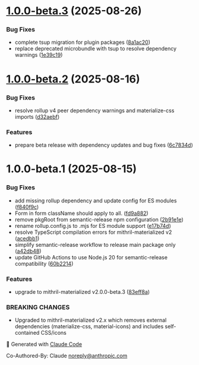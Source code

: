 # [1.0.0-beta.3](https://github.com/erikvullings/mithril-ui-form/compare/v1.0.0-beta.2...v1.0.0-beta.3) (2025-08-26)


### Bug Fixes

* complete tsup migration for plugin packages ([8a1ac20](https://github.com/erikvullings/mithril-ui-form/commit/8a1ac20397232d4033df5b58dd72039da4602c09))
* replace deprecated microbundle with tsup to resolve dependency warnings ([1e39c19](https://github.com/erikvullings/mithril-ui-form/commit/1e39c19019f2075eb417eddfcdf9db3be9a11203))

# [1.0.0-beta.2](https://github.com/erikvullings/mithril-ui-form/compare/v1.0.0-beta.1...v1.0.0-beta.2) (2025-08-16)


### Bug Fixes

* resolve rollup v4 peer dependency warnings and materialize-css imports ([d32aebf](https://github.com/erikvullings/mithril-ui-form/commit/d32aebf449feb8617431ae8f22bdd154b3636d24))


### Features

* prepare beta release with dependency updates and bug fixes ([6c7834d](https://github.com/erikvullings/mithril-ui-form/commit/6c7834d1c3c9a3db79e3924bb3611cc37199e107))

# 1.0.0-beta.1 (2025-08-15)


### Bug Fixes

* add missing rollup dependency and update config for ES modules ([f840f9c](https://github.com/erikvullings/mithril-ui-form/commit/f840f9c7628f912d5ca42c5a5d64131488db8b58))
* Form in form className should apply to all. ([fd9a882](https://github.com/erikvullings/mithril-ui-form/commit/fd9a8821d8a64c36b8f603211fe97aad64e3a629))
* remove pkgRoot from semantic-release npm configuration ([2b91e1e](https://github.com/erikvullings/mithril-ui-form/commit/2b91e1e7140a5a880449692af5caa5a85ce9eb4b))
* rename rollup.config.js to .mjs for ES module support ([e17b74d](https://github.com/erikvullings/mithril-ui-form/commit/e17b74d6c0e89960ad73695cdba24320b5689cca))
* resolve TypeScript compilation errors for mithril-materialized v2 ([acedbb1](https://github.com/erikvullings/mithril-ui-form/commit/acedbb169b2916f67ee32f540810867788ef063b))
* simplify semantic-release workflow to release main package only ([a42db48](https://github.com/erikvullings/mithril-ui-form/commit/a42db480606bd3dc991ee8b5e968c9a65b655528))
* update GitHub Actions to use Node.js 20 for semantic-release compatibility ([60b2214](https://github.com/erikvullings/mithril-ui-form/commit/60b2214d867dd20a9a23a47b585bcba2772ca231))


### Features

* upgrade to mithril-materialized v2.0.0-beta.3 ([83eff8a](https://github.com/erikvullings/mithril-ui-form/commit/83eff8a2b62426f35b524e16f9798282c82476c8))


### BREAKING CHANGES

* Upgraded to mithril-materialized v2.x which removes external dependencies (materialize-css, material-icons) and includes self-contained CSS/icons

🤖 Generated with [Claude Code](https://claude.ai/code)

Co-Authored-By: Claude <noreply@anthropic.com>
